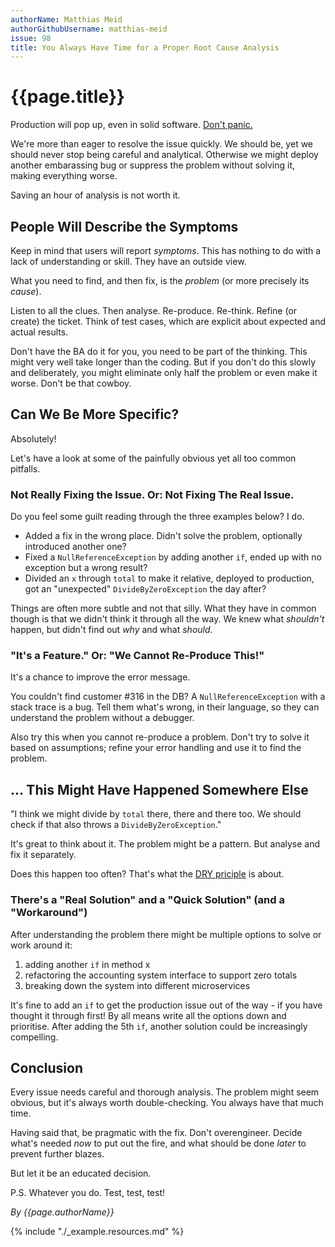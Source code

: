 ```yaml
---
authorName: Matthias Meid
authorGithubUsername: matthias-meid
issue: 98
title: You Always Have Time for a Proper Root Cause Analysis
---
```

# {{page.title}}

Production will pop up, even in solid software. [Don't panic.](https://en.wikipedia.org/wiki/Phrases_from_The_Hitchhiker%27s_Guide_to_the_Galaxy#Don't_Panic)

We're more than eager to resolve the issue quickly. We should be, yet we should never stop being careful and analytical. Otherwise we might deploy another embarassing bug or suppress the problem without solving it, making everything worse.

Saving an hour of analysis is not worth it.

## People Will Describe the Symptoms

Keep in mind that users will report _symptoms_. This has nothing to do with a lack of understanding or skill. They have an outside view.

What you need to find, and then fix, is the _problem_ (or more precisely its _cause_).

Listen to all the clues. Then analyse. Re-produce. Re-think. Refine (or create) the ticket. Think of test cases, which are explicit about expected and actual results.

Don't have the BA do it for you, you need to be part of the thinking. This might very well take longer than the coding. But if you don't do this slowly and deliberately, you might eliminate only half the problem or even make it worse. Don't be that cowboy.

## Can We Be More Specific?

Absolutely!

Let's have a look at some of the painfully obvious yet all too common pitfalls.

### Not Really Fixing the Issue. Or: Not Fixing The Real Issue.

Do you feel some guilt reading through the three examples below? I do.

* Added a fix in the wrong place. Didn't solve the problem, optionally introduced another one?
* Fixed a `NullReferenceException` by adding another `if`, ended up with no exception but a wrong result?
* Divided an `x` through `total` to make it relative, deployed to production, got an "unexpected" `DivideByZeroException` the day after?

Things are often more subtle and not that silly. What they have in common though is that we didn't think it through all the way. We knew what _shouldn't_ happen, but didn't find out _why_ and what _should_.

### "It's a Feature." Or: "We Cannot Re-Produce This!"

It's a chance to improve the error message.

You couldn't find customer #316 in the DB? A `NullReferenceException` with a stack trace is a bug. Tell them what's wrong, in their language, so they can understand the problem without a debugger.

Also try this when you cannot re-produce a problem. Don't try to solve it based on assumptions; refine your error handling and use it to find the problem.

## ... This Might Have Happened Somewhere Else

"I think we might divide by `total` there, there and there too. We should check if that also throws a `DivideByZeroException`."

It's great to think about it. The problem might be a pattern. But analyse and fix it separately.

Does this happen too often? That's what the [DRY priciple](https://en.wikipedia.org/wiki/Don%27t_repeat_yourself) is about.

### There's a "Real Solution" and a "Quick Solution" (and a "Workaround")

After understanding the problem there might be multiple options to solve or work around it:

1. adding another `if` in method x
1. refactoring the accounting system interface to support zero totals
1. breaking down the system into different microservices

It's fine to add an `if` to get the production issue out of the way - if you have thought it through first! By all means write all the options down and prioritise. After adding the 5th `if`, another solution could be increasingly compelling.

## Conclusion

Every issue needs careful and thorough analysis. The problem might seem obvious, but it's always worth double-checking. You always have that much time.

Having said that, be pragmatic with the fix. Don't overengineer. Decide what's needed _now_ to put out the fire, and what should be done  _later_ to prevent further blazes.

But let it be an educated decision.

P.S. Whatever you do. Test, test, test!

*By {{page.authorName}}*

{% include "./_example.resources.md" %}
